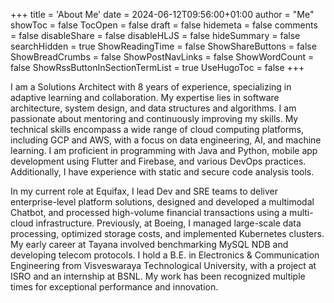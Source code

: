 +++
title = 'About Me'
date = 2024-06-12T09:56:00+01:00
author = "Me"
showToc = false
TocOpen = false
draft = false
hidemeta = false
comments = false
disableShare = false
disableHLJS = false
hideSummary = false
searchHidden = true
ShowReadingTime = false
ShowShareButtons = false
ShowBreadCrumbs = false
ShowPostNavLinks = false
ShowWordCount = false
ShowRssButtonInSectionTermList = true
UseHugoToc = false
+++

I am a Solutions Architect with 8 years of experience, specializing in adaptive learning and collaboration. My expertise lies in software architecture, system design, and data structures and algorithms. I am passionate about mentoring and continuously improving my skills. My technical skills encompass a wide range of cloud computing platforms, including GCP and AWS, with a focus on data engineering, AI, and machine learning. I am proficient in programming with Java and Python, mobile app development using Flutter and Firebase, and various DevOps practices. Additionally, I have experience with static and secure code analysis tools.

In my current role at Equifax, I lead Dev and SRE teams to deliver enterprise-level platform solutions, designed and developed a multimodal Chatbot, and processed high-volume financial transactions using a multi-cloud infrastructure. Previously, at Boeing, I managed large-scale data processing, optimized storage costs, and implemented Kubernetes clusters. My early career at Tayana involved benchmarking MySQL NDB and developing telecom protocols. I hold a B.E. in Electronics & Communication Engineering from Visveswaraya Technological University, with a project at ISRO and an internship at BSNL. My work has been recognized multiple times for exceptional performance and innovation.
